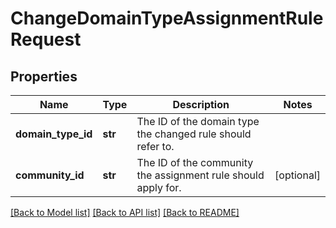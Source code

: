 # ChangeDomainTypeAssignmentRuleRequest

## Properties
Name | Type | Description | Notes
------------ | ------------- | ------------- | -------------
**domain_type_id** | **str** | The ID of the domain type the changed rule should refer to. | 
**community_id** | **str** | The ID of the community the assignment rule should apply for. | [optional] 

[[Back to Model list]](../README.md#documentation-for-models) [[Back to API list]](../README.md#documentation-for-api-endpoints) [[Back to README]](../README.md)

